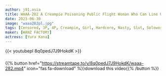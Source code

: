 ```yaml
---
author: j91.asia
title: WAAA-282 A Creampie Poisoning Public Flight Woman Who Can Line Up Rich Old Man's Pursuit Seeding Press 20 Consecutive Large Orgies
date: 2023-06-30
image: "waaa282pl.jpg"
tags: [Censored, 3P, 4P, Creampie, Girl, Hardcore, Nasty, Slut, Solowork]
maker: [WANZ FACTORY]
actress: [Yura Kana]
---
```



{{< youtubepl 8q0pedJ7J9HokdK >}}
###

{{% button href="https://streamtape.to/v/8q0pedJ7J9HokdK/waaa-282.mp4" icon="fas fa-download" %}}download this video{{% /button %}}

